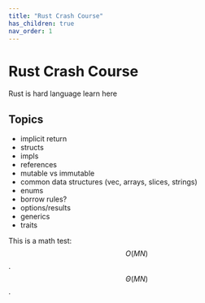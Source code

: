 ```yaml
---
title: "Rust Crash Course"
has_children: true
nav_order: 1
---
```



# Rust Crash Course

Rust is hard language learn here


## Topics

 - implicit return
 - structs
 - impls
 - references
 - mutable vs immutable
 - common data structures (vec, arrays, slices, strings)
 - enums
 - borrow rules?
 - options/results
 - generics
 - traits

This is a math test: $$O(MN)$$. $$\Theta(MN)$$.